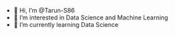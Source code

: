 - 👋 Hi, I’m @Tarun-S86
- 👀 I’m interested in Data Science and Machine Learning
- 🌱 I’m currently learning Data Science


<!---
Tarun-S86/Tarun-S86 is a ✨ special ✨ repository because its `README.md` (this file) appears on your GitHub profile.
You can click the Preview link to take a look at your changes.
--->
